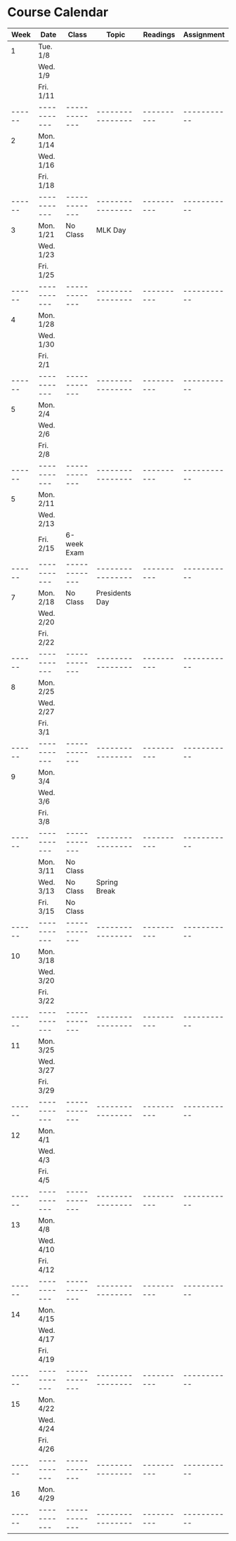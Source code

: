 # Course Calendar


| Week | Date      | Class       | Topic          | Readings | Assignment |
|------|-----------|-------------|----------------|----------|-----------|
| 1    | Tue. 1/8  |             |                |          |           |
|      | Wed. 1/9  |             |                |          |           |
|      | Fri. 1/11 |             |                |          |           |
|------|-----------|-------------|----------------|----------|-----------|
| 2    | Mon. 1/14 |             |                |          |           |
|      | Wed. 1/16 |             |                |          |           |
|      | Fri. 1/18 |             |                |          |           |
|------|-----------|-------------|----------------|----------|-----------|
| 3    | Mon. 1/21 | No Class    | MLK Day        |          |           |
|      | Wed. 1/23 |             |                |          |           |
|      | Fri. 1/25 |             |                |          |           |
|------|-----------|-------------|----------------|----------|-----------|
| 4    | Mon. 1/28 |             |                |          |           |
|      | Wed. 1/30 |             |                |          |           |
|      | Fri. 2/1  |             |                |          |           |
|------|-----------|-------------|----------------|----------|-----------|
| 5    | Mon. 2/4  |             |                |          |           |
|      | Wed. 2/6  |             |                |          |           |
|      | Fri. 2/8  |             |                |          |           |
|------|-----------|-------------|----------------|----------|-----------|
| 5    | Mon. 2/11 |             |                |          |           |
|      | Wed. 2/13 |             |                |          |           |
|      | Fri. 2/15 | 6-week Exam |                |          |           |
|------|-----------|-------------|----------------|----------|-----------|
| 7    | Mon. 2/18 | No Class    | Presidents Day |          |           |
|      | Wed. 2/20 |             |                |          |           |
|      | Fri. 2/22 |             |                |          |           |
|------|-----------|-------------|----------------|----------|-----------|
| 8    | Mon. 2/25 |             |                |          |           |
|      | Wed. 2/27 |             |                |          |           |
|      | Fri. 3/1  |             |                |          |           |
|------|-----------|-------------|----------------|----------|-----------|
| 9    | Mon. 3/4  |             |                |          |           |
|      | Wed. 3/6  |             |                |          |           |
|      | Fri. 3/8  |             |                |          |           |
|------|-----------|-------------|----------------|----------|-----------|
|      | Mon. 3/11 | No Class    |                |          |           |
|      | Wed. 3/13 | No Class    | Spring Break   |          |           |
|      | Fri. 3/15 | No Class    |                |          |           |
|------|-----------|-------------|----------------|----------|-----------|
| 10   | Mon. 3/18 |             |                |          |           |
|      | Wed. 3/20 |             |                |          |           |
|      | Fri. 3/22 |             |                |          |           |
|------|-----------|-------------|----------------|----------|-----------|
| 11   | Mon. 3/25 |             |                |          |           |
|      | Wed. 3/27 |             |                |          |           |
|      | Fri. 3/29 |             |                |          |           |
|------|-----------|-------------|----------------|----------|-----------|
| 12   | Mon. 4/1  |             |                |          |           |
|      | Wed. 4/3  |             |                |          |           |
|      | Fri. 4/5  |             |                |          |           |
|------|-----------|-------------|----------------|----------|-----------|
| 13   | Mon. 4/8  |             |                |          |           |
|      | Wed. 4/10 |             |                |          |           |
|      | Fri. 4/12 |             |                |          |           |
|------|-----------|-------------|----------------|----------|-----------|
| 14   | Mon. 4/15 |             |                |          |           |
|      | Wed. 4/17 |             |                |          |           |
|      | Fri. 4/19 |             |                |          |           |
|------|-----------|-------------|----------------|----------|-----------|
| 15   | Mon. 4/22 |             |                |          |           |
|      | Wed. 4/24 |             |                |          |           |
|      | Fri. 4/26 |             |                |          |           |
|------|-----------|-------------|----------------|----------|-----------|
| 16   | Mon. 4/29 |             |                |          |           |
|------|-----------|-------------|----------------|----------|-----------|


